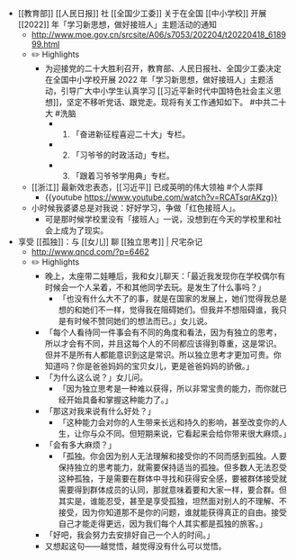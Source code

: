 - [[教育部]] [[人民日报]] 社 [[全国少工委]] 关于在全国 [[中小学校]] 开展 [[2022]] 年「学习新思想，做好接班人」主题活动的通知
	- http://www.moe.gov.cn/srcsite/A06/s7053/202204/t20220418_618999.html
	- ✏️ Highlights
		- 为迎接党的二十大胜利召开，教育部、人民日报社、全国少工委决定在全国中小学校开展 2022 年「学习新思想，做好接班人」主题活动，引导广大中小学生认真学习 [[习近平新时代中国特色社会主义思想]]，坚定不移听党话、跟党走。现将有关工作通知如下。 #中共二十大 #洗脑
			- 1. 「奋进新征程喜迎二十大」专栏。
			- 2. 「习爷爷的时政活动」专栏。
			- 3. 「跟着习爷爷学用典」专栏。
	- [[浙江]] 最新效忠表态，[[习近平]] 已成英明的伟大领袖  #个人崇拜
		- {{youtube https://www.youtube.com/watch?v=RCATsqrAKzg}}
	- 小时候我婆婆总是对我说：好好学习，争做「红色接班人」。
		- 可是那时候学校里没有「接班人」一说，没想到在今天的学校里和社会上成为了现实。
- 享受 [[孤独]]：与 [[女儿]] 聊 [[独立思考]] | 尺宅杂记
	- http://www.qncd.com/?p=6462
	- ✏️ Highlights
		- 晚上，太座带二娃睡后，我和女儿聊天：「最近我发现你在学校偶尔有时候会一个人呆着，不和其他同学去玩。是发生了什么事吗？」
			- 「也没有什么大不了的事，就是在国家的发展上，她们觉得我总是想的和她们不一样，觉得我在阻碍她们。但我并不想阻碍谁，我只是有时候不赞同她们的想法而已。」女儿说。
		- 「每个人看待同一件事会有不同的角度和看法，因为有独立的思考，所以才会有不同，并且这每个人的不同都应该得到尊重，这是常识。但并不是所有人都能意识到这是常识。所以独立思考才更加可贵。你知道吗？你是爸爸妈妈的宝贝女儿，更是爸爸妈妈的骄傲。」
		- 「为什么这么说？」女儿问。
			- 「因为独立思考是一种难以获得，所以非常宝贵的能力，而你就已经开始具备和掌握这种能力了。」
		- 「那这对我来说有什么好处？」
			- 「这种能力会对你的人生带来长远和持久的影响，甚至改变你的人生，让你与众不同。但短期来说，它看起来会给你带来很大麻烦。」
		- 「会有多大麻烦？」
			- 「孤独。你会因为别人无法理解和接受你的不同而感到孤独。人要保持独立的思考能力，就需要保持适当的孤独。但多数人无法忍受这种孤独，于是需要在群体中寻找和获得安全感，要被群体接受就需要得到群体成员的认同，那就意味着要和大家一样，要合群。但其实是，谁能忍受，甚至是享受孤独，坦然面对别人的不理解、不接受，因为你知道那不是你的问题，谁就能获得真正的自由。接受自己才能走得更远，因为我们每个人其实都是孤独的旅客。」
		- 「好吧，我会努力去安排好自己一个人的时间。」
		- 又想起这句——越觉悟，越觉得没有什么可以觉悟。